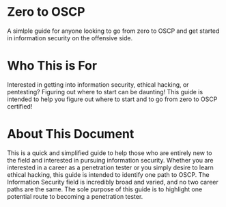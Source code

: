 # Zero to OSCP
A simlple guide for anyone looking to go from zero to OSCP and get started in information security on the offensive side. 

# Who This is For
Interested in getting into information security, ethical hacking, or pentesting? Figuring out where to start can be daunting! This guide is intended to help you figure out where to start and to go from zero to OSCP certified!

# About This Document
This is a quick and simplified guide to help those who are entirely new to the field and interested in pursuing information security. Whether you are interested in a career as a penetration tester or  you simply desire to learn ethical hacking, this guide is intended to identify one path to OSCP. The Information Security field is incredibly broad and varied, and no two career paths are the same. The sole purpose of this guide is to highlight one potential route to becoming a penetration tester. 
